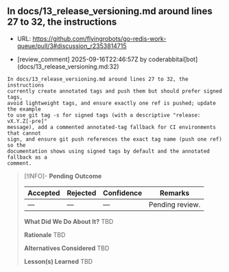 ## In docs/13_release_versioning.md around lines 27 to 32, the instructions

- URL: https://github.com/flyingrobots/go-redis-work-queue/pull/3#discussion_r2353814715

- [review_comment] 2025-09-16T22:46:57Z by coderabbitai[bot] (docs/13_release_versioning.md:32)

```text
In docs/13_release_versioning.md around lines 27 to 32, the instructions
currently create annotated tags and push them but should prefer signed tags,
avoid lightweight tags, and ensure exactly one ref is pushed; update the example
to use git tag -s for signed tags (with a descriptive "release: vX.Y.Z[-pre]"
message), add a commented annotated-tag fallback for CI environments that cannot
sign, and ensure git push references the exact tag name (push one ref) so the
documentation shows using signed tags by default and the annotated fallback as a
comment.
```

> [!INFO]- **Pending**
> **Outcome**
> 
> | Accepted | Rejected | Confidence | Remarks |
> |----------|----------|------------|---------|
> | — | — | — | Pending review. |
>
> **What Did We Do About It?**
> TBD
>
> **Rationale**
> TBD
>
> **Alternatives Considered**
> TBD
>
> **Lesson(s) Learned**
> TBD

